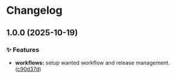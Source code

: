 # Changelog

## 1.0.0 (2025-10-19)


### ✨ Features

* **workflows:** setup wanted workflow and release management. ([c90d37d](https://github.com/Sendo-labs/reusable-workflows/commit/c90d37dea0fd85db2eb51f37dd2a589869b7971b))
